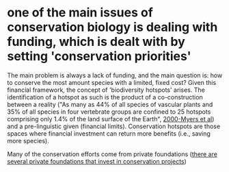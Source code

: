 # one of the main issues of conservation biology is dealing with funding, which is dealt with by setting 'conservation priorities'

The main problem is always a lack of funding, and the main question is: how to conserve the most amount species with a limited, fixed cost? Given this financial framework, the concept of 'biodiversity hotspots' arises. The identification of a hotspot as such is the product of a co-construction between a reality ("As many as 44% of all species of vascular plants and 35% of all species in four vertebrate groups are confined to 25 hotspots comprising only 1.4% of the land surface of the Earth", [2000-Myers et al](2000-Myers%20et%20al.md)) and a pre-linguistic given (financial limits). Conservation hotspots are those spaces where financial investment can return more benefits (i.e., saving more species).

Many of the conservation efforts come from private foundations ([there are several private foundations that invest in conservation projects](there%20are%20several%20private%20foundations%20that%20invest%20in%20conservation%20projects.md))

